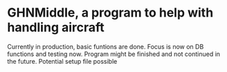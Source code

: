 # GHNMiddle, a program to help with handling aircraft
Currently in production, basic funtions are done.
Focus is now on DB functions and testing now.
Program might be finished and not continued in the future.
Potential setup file possible
